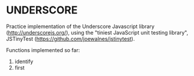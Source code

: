 <b>UNDERSCORE</b>
====================
Practice implementation of the Underscore Javascript library (http://underscorejs.org/), using the "tiniest JavaScript unit testing library", JSTinyTest (https://github.com/joewalnes/jstinytest).

Functions implemented so far:
1. identify
2. first
